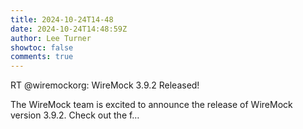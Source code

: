 ```yaml
---
title: 2024-10-24T14-48
date: 2024-10-24T14:48:59Z
author: Lee Turner
showtoc: false
comments: true
---
```


RT @wiremockorg: WireMock 3.9.2 Released!

The WireMock team is excited to announce the release of WireMock version 3.9.2.  Check out the f…

